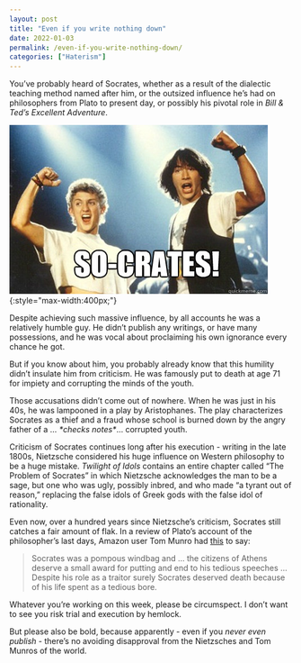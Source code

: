 ```yaml
---
layout: post
title: "Even if you write nothing down"
date: 2022-01-03
permalink: /even-if-you-write-nothing-down/
categories: ["Haterism"]
---
```


You’ve probably heard of Socrates, whether as a result of the dialectic teaching method named after him, or the outsized influence he’s had on philosophers from Plato to present day, or possibly his pivotal role in _Bill & Ted’s Excellent Adventure_.

![bill and ted yelling "so-crates!"](/images/so-crates.jpg){:style="max-width:400px;"}

Despite achieving such massive influence, by all accounts he was a relatively humble guy. He didn’t publish any writings, or have many possessions, and he was vocal about proclaiming his own ignorance every chance he got.

But if you know about him, you probably already know that this humility didn’t insulate him from criticism. He was famously put to death at age 71 for impiety and corrupting the minds of the youth.

Those accusations didn’t come out of nowhere. When he was just in his 40s, he was lampooned in a play by Aristophanes. The play characterizes Socrates as a thief and a fraud whose school is burned down by the angry father of a … _\*checks notes\*_… corrupted youth.

Criticism of Socrates continues long after his execution - writing in the late 1800s, Nietzsche considered his huge influence on Western philosophy to be a huge mistake. _Twilight of Idols_ contains an entire chapter called “The Problem of Socrates” in which Nietzsche acknowledges the man to be a sage, but one who was ugly, possibly inbred, and who made “a tyrant out of reason,” replacing the false idols of Greek gods with the false idol of rationality.

Even now, over a hundred years since Nietzsche’s criticism, Socrates still catches a fair amount of flak. In a review of Plato’s account of the philosopher’s last days, Amazon user Tom Munro had [this](https://www.amazon.com/gp/customer-reviews/R16N6T62Q46H6H/ref=cm_cr_getr_d_rvw_ttl?ie=UTF8&ASIN=B07JBPSDXF) to say:

> Socrates was a pompous windbag and … the citizens of Athens deserve a small award for putting and end to his tedious speeches … Despite his role as a traitor surely Socrates deserved death because of his life spent as a tedious bore.

Whatever you’re working on this week, please be circumspect. I don’t want to see you risk trial and execution by hemlock.

But please also be bold, because apparently - even if you _never even publish_ \- there’s no avoiding disapproval from the Nietzsches and Tom Munros of the world.

